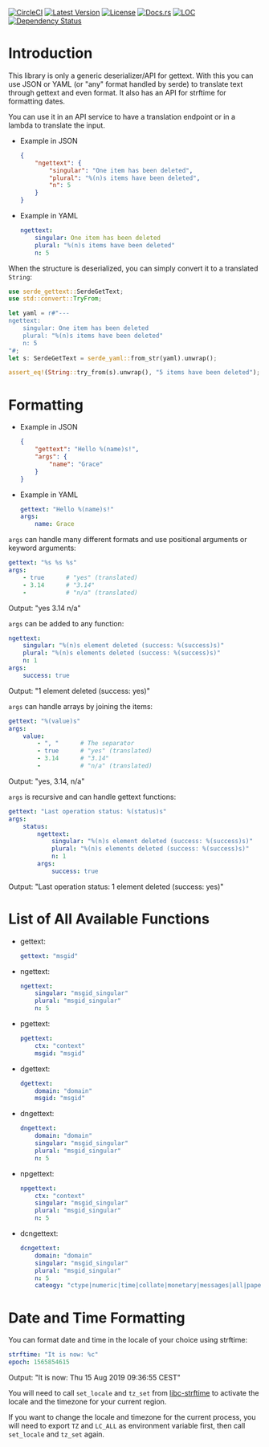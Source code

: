 [![CircleCI](https://circleci.com/gh/cecton/serde-gettext.svg?style=svg)](https://circleci.com/gh/cecton/serde-gettext)
[![Latest Version](https://img.shields.io/crates/v/serde-gettext.svg)](https://crates.io/crates/serde-gettext)
[![License](https://img.shields.io/badge/license-MIT-blue.svg)](http://opensource.org/licenses/MIT)
[![Docs.rs](https://docs.rs/serde-gettext/badge.svg)](https://docs.rs/serde-gettext)
[![LOC](https://tokei.rs/b1/github/cecton/serde-gettext)](https://github.com/cecton/serde-gettext)
[![Dependency Status](https://deps.rs/repo/github/cecton/serde-gettext/status.svg)](https://deps.rs/repo/github/cecton/serde-gettext)

Introduction
============

This library is only a generic deserializer/API for gettext. With this you can
use JSON or YAML (or "any" format handled by serde) to translate text through
gettext and even format. It also has an API for strftime for formatting dates.

You can use it in an API service to have a translation endpoint or in a lambda
to translate the input.

 *  Example in JSON

    ```json
    {
        "ngettext": {
            "singular": "One item has been deleted",
            "plural": "%(n)s items have been deleted",
            "n": 5
        }
    }
    ```

 *  Example in YAML

    ```yaml
    ngettext:
        singular: One item has been deleted
        plural: "%(n)s items have been deleted"
        n: 5
    ```

When the structure is deserialized, you can simply convert it to a translated
`String`:

```rust
use serde_gettext::SerdeGetText;
use std::convert::TryFrom;

let yaml = r#"---
ngettext:
    singular: One item has been deleted
    plural: "%(n)s items have been deleted"
    n: 5
"#;
let s: SerdeGetText = serde_yaml::from_str(yaml).unwrap();

assert_eq!(String::try_from(s).unwrap(), "5 items have been deleted");
```

Formatting
==========

 *  Example in JSON

    ```json
    {
        "gettext": "Hello %(name)s!",
        "args": {
            "name": "Grace"
        }
    }
    ```

 *  Example in YAML

    ```yaml
    gettext: "Hello %(name)s!"
    args:
        name: Grace
    ```

`args` can handle many different formats and use positional arguments or
keyword arguments:

```yaml
gettext: "%s %s %s"
args:
    - true      # "yes" (translated)
    - 3.14      # "3.14"
    -           # "n/a" (translated)
```

Output: "yes 3.14 n/a"

`args` can be added to any function:

```yaml
ngettext:
    singular: "%(n)s element deleted (success: %(success)s)"
    plural: "%(n)s elements deleted (success: %(success)s)"
    n: 1
args:
    success: true
```

Output: "1 element deleted (success: yes)"

`args` can handle arrays by joining the items:

```yaml
gettext: "%(value)s"
args:
    value:
        - ", "      # The separator
        - true      # "yes" (translated)
        - 3.14      # "3.14"
        -           # "n/a" (translated)
```

Output: "yes, 3.14, n/a"

`args` is recursive and can handle gettext functions:

```yaml
gettext: "Last operation status: %(status)s"
args:
    status:
        ngettext:
            singular: "%(n)s element deleted (success: %(success)s)"
            plural: "%(n)s elements deleted (success: %(success)s)"
            n: 1
        args:
            success: true
```

Output: "Last operation status: 1 element deleted (success: yes)"

List of All Available Functions
===============================

 *  gettext:

    ```yaml
    gettext: "msgid"
    ```

 *  ngettext:

    ```yaml
    ngettext:
        singular: "msgid_singular"
        plural: "msgid_singular"
        n: 5
    ```

 *  pgettext:

    ```yaml
    pgettext:
        ctx: "context"
        msgid: "msgid"
    ```

 *  dgettext:

    ```yaml
    dgettext:
        domain: "domain"
        msgid: "msgid"
    ```

 *  dngettext:

    ```yaml
    dngettext:
        domain: "domain"
        singular: "msgid_singular"
        plural: "msgid_singular"
        n: 5
    ```

 *  npgettext:

    ```yaml
    npgettext:
        ctx: "context"
        singular: "msgid_singular"
        plural: "msgid_singular"
        n: 5
    ```

 *  dcngettext:

    ```yaml
    dcngettext:
        domain: "domain"
        singular: "msgid_singular"
        plural: "msgid_singular"
        n: 5
        cateogy: "ctype|numeric|time|collate|monetary|messages|all|paper|name|address|telephone|measurement|identification"
    ```

Date and Time Formatting
========================

You can format date and time in the locale of your choice using strftime:

```yaml
strftime: "It is now: %c"
epoch: 1565854615
```

Output: "It is now: Thu 15 Aug 2019 09:36:55 CEST"

You will need to call `set_locale` and `tz_set` from
[libc-strftime](https://docs.rs/libc-strftime/) to activate
the locale and the timezone for your current region.

If you want to change the locale and timezone for the current process, you
will need to export `TZ` and `LC_ALL` as environment variable first, then call
`set_locale` and `tz_set` again.
